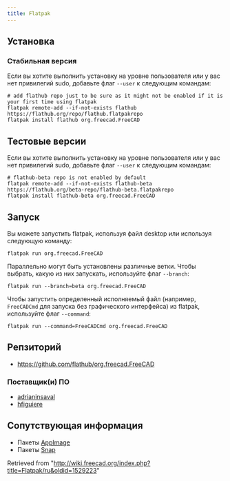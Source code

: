 ```yaml
---
title: Flatpak
---
```

## Установка

### Стабильная версия

Если вы хотите выполнить установку на уровне пользователя или у вас нет привилегий sudo, добавьте флаг `--user` к следующим командам:

```
# add flathub repo just to be sure as it might not be enabled if it is your first time using flatpak
flatpak remote-add --if-not-exists flathub https://flathub.org/repo/flathub.flatpakrepo
flatpak install flathub org.freecad.FreeCAD

```

## Тестовые версии

Если вы хотите выполнить установку на уровне пользователя или у вас нет привилегий sudo, добавьте флаг `--user` к следующим командам:

```
# flathub-beta repo is not enabled by default
flatpak remote-add --if-not-exists flathub-beta https://flathub.org/beta-repo/flathub-beta.flatpakrepo
flatpak install flathub-beta org.freecad.FreeCAD

```

## Запуск

Вы можете запустить flatpak, используя файл desktop или используя следующую команду:

```
flatpak run org.freecad.FreeCAD

```

Параллельно могут быть установлены различные ветки. Чтобы выбрать, какую из них запускать, используйте флаг `--branch`:

```
flatpak run --branch=beta org.freecad.FreeCAD

```

Чтобы запустить определенный исполняемый файл (например, `FreeCADCmd` для запуска без графического интерфейса) из flatpak, используйте флаг `--command`:

```
flatpak run --command=FreeCADCmd org.freecad.FreeCAD

```

## Репзиторий

* <https://github.com/flathub/org.freecad.FreeCAD>

### Поставщик(и) ПО

* [adrianinsaval](https://github.com/adrianinsaval)
* [hfiguiere](https://github.com/hfiguiere)

## Сопутствующая информация

* Пакеты [AppImage](/AppImage "AppImage")
* Пакеты [Snap](/Snap "Snap")

Retrieved from "<http://wiki.freecad.org/index.php?title=Flatpak/ru&oldid=1529223>"